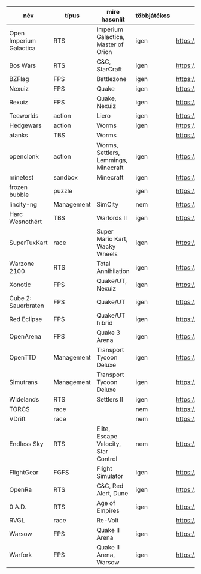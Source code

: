 név|típus|mire hasonlít|többjátékos|url|frissítés|gr|ub|bzs|vd|mb|bk|pg|gysz|T0|mcs
-|-|-|-|-|-|-|-|-|-|-|-|-|-|-|-
Open Imperium Galactica|RTS|Imperium Galactica, Master of Orion|igen|https://github.com/akarnokd/open-ig|2024||||||5/9||||
Bos Wars|RTS|C&C, StarCraft|igen|https://en.wikipedia.org/wiki/Bos_Wars|2023||||+|5/9|9/9||||
BZFlag|FPS|Battlezone|igen|https://en.wikipedia.org/wiki/BZFlag|2022||||3/9|gondolkozik|9/9||||+
Nexuiz|FPS|Quake|igen|https://en.wikipedia.org/wiki/Nexuiz|2013||+|||+|4/9||||9/9
Rexuiz|FPS|Quake, Nexuiz|igen|https://rexuiz.itch.io/rexuiz-fps|2024||||||4/9||||?
Teeworlds|action|Liero|igen|https://en.wikipedia.org/wiki/Teeworlds|2020||||7/9|7/9|4/9||||
Hedgewars|action|Worms|igen|https://github.com/hedgewars/hw|2023+||+|+|9/9|9/9|6/9||||
atanks|TBS|Worms||https://sourceforge.net/projects/atanks/|2021|+|||||?||||
openclonk|action|Worms, Settlers, Lemmings, Minecraft|igen|https://en.wikipedia.org/wiki/OpenClonk|2018|+|||||?||||
minetest|sandbox|Minecraft|igen|https://en.wikipedia.org/wiki/Minetest|2023|+|+||||?|+|+||
frozen bubble|puzzle||igen|https://en.wikipedia.org/wiki/Frozen_Bubble|2017+|+|||||?||||
lincity-ng|Management|SimCity|nem|https://en.wikipedia.org/wiki/Lincity|2019|+|||||?||||
Harc Wesnothért|TBS|Warlords II|igen|https://en.wikipedia.org/wiki/The_Battle_for_Wesnoth|2024|||||+|?||||
SuperTuxKart|race|Super Mario Kart, Wacky Wheels|igen|https://en.wikipedia.org/wiki/SuperTuxKart|2022|||+|9/9|8/9|7/9||||7/9
Warzone 2100|RTS|Total Annihilation|igen|https://en.wikipedia.org/wiki/Warzone_2100|2024|||+||+|6/9||||8/9
Xonotic|FPS|Quake/UT, Nexuiz|igen|https://en.wikipedia.org/wiki/Xonotic|2023|||||+|4/9||||7/9
Cube 2: Sauerbraten|FPS|Quake/UT|igen|https://en.wikipedia.org/wiki/Cube_2:_Sauerbraten|2020||||||4/9||||?
Red Eclipse|FPS|Quake/UT hibrid|igen|https://en.wikipedia.org/wiki/Red_Eclipse|2019|||||+|4/9||||
OpenArena|FPS|Quake 3 Arena|igen|https://en.wikipedia.org/wiki/OpenArena|2024+||+|||+|4/9||||9/9
OpenTTD|Management|Transport Tycoon Deluxe|igen|https://en.wikipedia.org/wiki/OpenTTD|2024|||0/9||+|9/9|+|||9/9
Simutrans|Management|Transport Tycoon Deluxe|igen|https://en.wikipedia.org/wiki/Simutrans|2024|||||+|8/9||||8/9
Widelands|RTS|Settlers II|igen|https://en.wikipedia.org/wiki/Widelands|2024|||||+|8/9||||
TORCS|race||nem|https://sourceforge.net/projects/torcs/|2016|||+|||4/9||||
VDrift|race||nem|https://en.wikipedia.org/wiki/VDrift|2014|||+|||4/9||||
Endless Sky|RTS|Elite, Escape Velocity, Star Control|nem|https://en.wikipedia.org/wiki/Endless_Sky|2024|||||+|?||||
FlightGear|FGFS|Flight Simulator|igen|https://en.wikipedia.org/wiki/FlightGear|2023|||+|||?||||
OpenRa|RTS|C&C, Red Alert, Dune|igen|https://www.openra.net/|2023||||||?|||6/9|
0 A.D.|RTS|Age of Empires|igen|https://en.wikipedia.org/wiki/0_A.D._(video_game)|2022||||||?||||+
RVGL|race|Re-Volt||https://re-volt.gitlab.io/rvgl-launcher/|2025|||||+|?||||
Warsow|FPS|Quake II Arena|igen|https://en.wikipedia.org/wiki/Warsow_(video_game)|2016|||||+|4/9||||
Warfork|FPS|Quake II Arena, Warsow|igen|https://warfork.com/|2025|||||+|4/9||||
